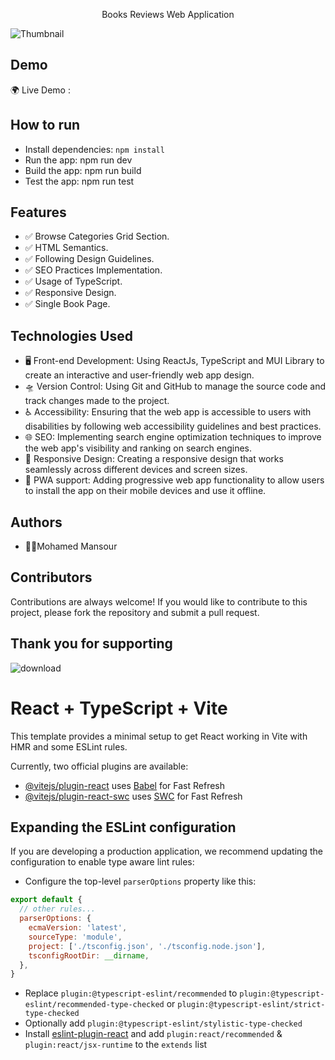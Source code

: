<p align="center"> Books Reviews Web Application </p>

![Thumbnail](https://github.com/mman9our/Books-Reviews/assets/72463762/e519f553-aecc-48b2-9944-b4bfe101b379)

Demo
---
🌍 Live Demo : 


How to run
---
* Install dependencies: ```npm install```
* Run the app: npm run dev
* Build the app: npm run build
* Test the app: npm run test

Features
---
* ✅ Browse Categories Grid Section.
* ✅ HTML Semantics.
* ✅ Following Design Guidelines.
* ✅ SEO Practices Implementation.
* ✅ Usage of TypeScript.
* ✅ Responsive  Design.
* ✅ Single Book Page.
  
Technologies Used
---
* 🖥️ Front-end Development: Using ReactJs, TypeScript and MUI Library to create an interactive and user-friendly web app design.
* 🛸 Version Control: Using Git and GitHub to manage the source code and track changes made to the project.
* ♿ Accessibility: Ensuring that the web app is accessible to users with disabilities by following web accessibility guidelines and best practices.
* 🌐 SEO: Implementing search engine optimization techniques to improve the web app's visibility and ranking on search engines.
* 📱 Responsive Design: Creating a responsive design that works seamlessly across different devices and screen sizes.
* 📡 PWA support: Adding progressive web app functionality to allow users to install the app on their mobile devices and use it offline.


Authors
---
* 🧑‍💻Mohamed Mansour

Contributors
---
Contributions are always welcome! If you would like to contribute to this project, please fork the repository and submit a pull request.

Thank you for supporting
---
![download](https://www.xngage.com/xngage-logo_og.png)


# React + TypeScript + Vite

This template provides a minimal setup to get React working in Vite with HMR and some ESLint rules.

Currently, two official plugins are available:

- [@vitejs/plugin-react](https://github.com/vitejs/vite-plugin-react/blob/main/packages/plugin-react/README.md) uses [Babel](https://babeljs.io/) for Fast Refresh
- [@vitejs/plugin-react-swc](https://github.com/vitejs/vite-plugin-react-swc) uses [SWC](https://swc.rs/) for Fast Refresh

## Expanding the ESLint configuration

If you are developing a production application, we recommend updating the configuration to enable type aware lint rules:

- Configure the top-level `parserOptions` property like this:

```js
export default {
  // other rules...
  parserOptions: {
    ecmaVersion: 'latest',
    sourceType: 'module',
    project: ['./tsconfig.json', './tsconfig.node.json'],
    tsconfigRootDir: __dirname,
  },
}
```

- Replace `plugin:@typescript-eslint/recommended` to `plugin:@typescript-eslint/recommended-type-checked` or `plugin:@typescript-eslint/strict-type-checked`
- Optionally add `plugin:@typescript-eslint/stylistic-type-checked`
- Install [eslint-plugin-react](https://github.com/jsx-eslint/eslint-plugin-react) and add `plugin:react/recommended` & `plugin:react/jsx-runtime` to the `extends` list
